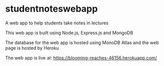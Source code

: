 # studentnoteswebapp
A web app to help students take notes in lectures

This web app is built using Node.js, Express.js and MongoDB

The database for the web app is hosted using MonoDB Atlas and the web page is hosted by Heroku

The web app is live at: https://blooming-reaches-46156.herokuapp.com/

